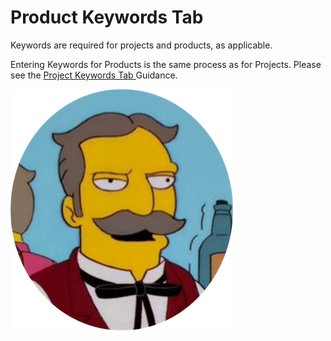 # Product Keywords Tab

Keywords are required for projects and products, as applicable.

Entering Keywords for Products is the same process as for Projects. Please see the [Project Keywords Tab ](../project-metadata-guidance/project-entry-guidance/project-keywords-tab.md)Guidance.

<img src="../.gitbook/assets/image (2).png" alt="" data-size="line">
